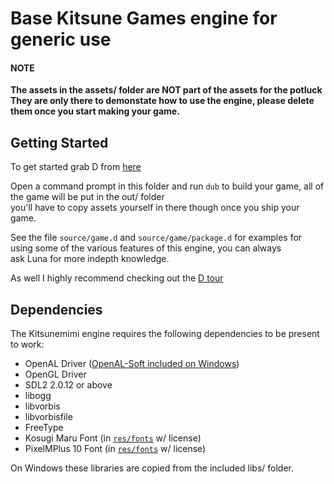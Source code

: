 # Base Kitsune Games engine for generic use

#### NOTE
**The assets in the assets/ folder are NOT part of the assets for the potluck**  
**They are only there to demonstate how to use the engine, please delete them once you start making your game.**

## Getting Started
To get started grab D from [here](https://dlang.org)

Open a command prompt in this folder and run `dub` to build your game, all of the game will be put in the out/ folder  
you'll have to copy assets yourself in there though once you ship your game.

See the file `source/game.d` and `source/game/package.d` for examples for using some of the various features of this engine, you can always  
ask Luna for more indepth knowledge.

As well I highly recommend checking out the [D tour](https://tour.dlang.org)

## Dependencies
The Kitsunemimi engine requires the following dependencies to be present to work:
 * OpenAL Driver ([OpenAL-Soft included on Windows](https://github.com/kcat/openal-soft))
 * OpenGL Driver
 * SDL2 2.0.12 or above
 * libogg
 * libvorbis
 * libvorbisfile
 * FreeType
 * Kosugi Maru Font (in [`res/fonts`](/res/fonts) w/ license)
 * PixelMPlus 10 Font (in [`res/fonts`](/res/fonts) w/ license)

On Windows these libraries are copied from the included libs/ folder.